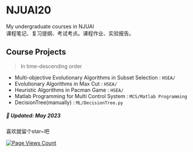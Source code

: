 # NJUAI20
My undergraduate courses in NJUAI  
课程笔记、复习提纲、考试考点。课程作业、实验报告。  

## Course Projects  
>In time-descending order
* Multi-objective Evolutionary Algorithms in Subset Selection : `HSEA/` 
* Evolutionary Algorithms in Max Cut : `HSEA/`
* Heuristic Algorithms in Pacman Game : `HSEA/`
* Matlab Programming for Multi Control System : `MCS/Matlab Programming`
* DecisionTree(manually) : `ML/DecisionTree.py` 
##### 📅 Updated: May 2023
  
  喜欢就留个star~吧  
  
[![Page Views Count](https://badges.toozhao.com/badges/01GYHDTSQX9KXBYG96T2V35KPH/green.svg)](https://badges.toozhao.com/stats/01GYHDTSQX9KXBYG96T2V35KPH "Get your own page views count badge on badges.toozhao.com")
